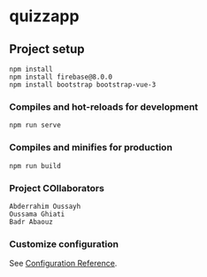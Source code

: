 # quizzapp

## Project setup
```
npm install
npm install firebase@8.0.0
npm install bootstrap bootstrap-vue-3
```

### Compiles and hot-reloads for development
```
npm run serve
```

### Compiles and minifies for production
```
npm run build
```
### Project COllaborators
```
Abderrahim Oussayh
Oussama Ghiati
Badr Abaouz
```

### Customize configuration
See [Configuration Reference](https://cli.vuejs.org/config/).
